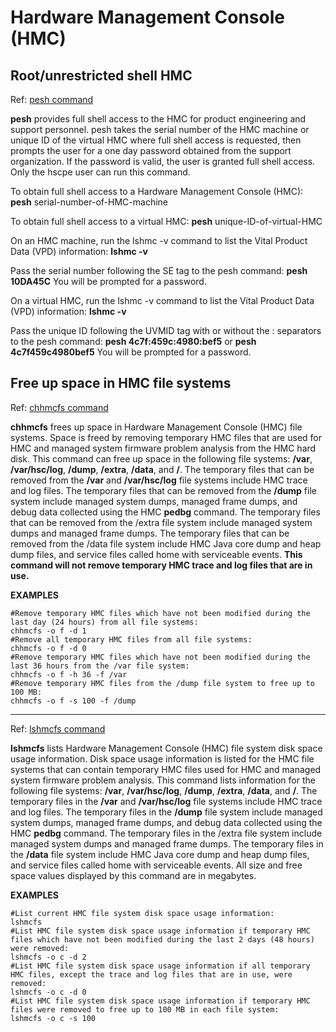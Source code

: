 # Hardware Management Console (HMC)

## Root/unrestricted shell HMC

Ref: [pesh command](https://www.ibm.com/docs/en/power8/8335-GCA?topic=HW4L4/p8edm/pesh.htm)

**pesh** provides full shell access to the HMC for product engineering and support personnel. pesh takes the serial number of the HMC machine or unique ID of the virtual HMC where full shell access is requested, then prompts the user for a one day password obtained from the support organization. If the password is valid, the user is granted full shell access. Only the hscpe user can run this command. 


To obtain full shell access to a Hardware Management Console (HMC): 
**pesh** serial-number-of-HMC-machine 

To obtain full shell access to a virtual HMC: 
**pesh** unique-ID-of-virtual-HMC


On an HMC machine, run the lshmc -v command to list the Vital Product Data (VPD) information: 
**lshmc -v**

Pass the serial number following the SE tag to the pesh command: 
**pesh 10DA45C** 
You will be prompted for a password. 

On a virtual HMC, run the lshmc -v command to list the Vital Product Data (VPD) information: 
**lshmc -v** 

Pass the unique ID following the UVMID tag with or without the : 
separators to the pesh command: 
**pesh 4c7f:459c:4980:bef5** 
or 
**pesh 4c7f459c4980bef5** 
You will be prompted for a password. 



## Free up space in HMC file systems

Ref: [chhmcfs command](https://www.ibm.com/docs/en/power9?topic=commands-chhmcfs)

**chhmcfs** frees up space in Hardware Management Console (HMC) file systems. Space is freed by removing temporary HMC files that are used for HMC and managed system firmware problem analysis from the HMC hard disk. 
This command can free up space in the following file systems: **/var**, **/var/hsc/log**, **/dump**, **/extra**, **/data**, and **/**. The temporary files that can be removed from the **/var** and **/var/hsc/log** file systems include HMC trace and log files. The temporary files that can be removed from the **/dump** file system include managed system dumps, managed frame dumps, and debug data collected using the HMC **pedbg** command. The temporary files that can be removed from the /extra file system include managed system dumps and managed frame dumps. The temporary files that can be removed from the /data file system include HMC Java core dump and heap dump files, and service files called home with serviceable events. 
**This command will not remove temporary HMC trace and log files that are in use.**


 **EXAMPLES**

	#Remove temporary HMC files which have not been modified during the last day (24 hours) from all file systems: 
	chhmcfs -o f -d 1
	#Remove all temporary HMC files from all file systems: 
	chhmcfs -o f -d 0
	#Remove temporary HMC files which have not been modified during the last 36 hours from the /var file system: 
	chhmcfs -o f -h 36 -f /var
	#Remove temporary HMC files from the /dump file system to free up to 100 MB: 
	chhmcfs -o f -s 100 -f /dump



-------------------------------------------------------------------------------------------------------------

Ref: [lshmcfs command](https://www.ibm.com/docs/en/power9/9223-22S?topic=commands-lshmcfs)

**lshmcfs** lists Hardware Management Console (HMC) file system disk space usage information. Disk space usage information is listed for the HMC file systems that can contain temporary HMC files used for HMC and managed system firmware problem analysis. 
This command lists information for the following file systems: **/var**, **/var/hsc/log**, **/dump**, **/extra**, **/data**, and **/**. The temporary files in the **/var** and **/var/hsc/log** file systems include HMC trace and log files. The temporary files in the **/dump** file system include managed system dumps, managed frame dumps, and debug data collected using the HMC **pedbg** command. The temporary files in the /extra file system include managed system dumps and managed frame dumps. The temporary files in the **/data** file system include HMC Java core dump and heap dump files, and service files called home with serviceable events. 
All size and free space values displayed by this command are in megabytes.


**EXAMPLES**

	#List current HMC file system disk space usage information: 
	lshmcfs
	#List HMC file system disk space usage information if temporary HMC files which have not been modified during the last 2 days (48 hours) were removed: 
	lshmcfs -o c -d 2
	#List HMC file system disk space usage information if all temporary HMC files, except the trace and log files that are in use, were removed: 
	lshmcfs -o c -d 0
	#List HMC file system disk space usage information if temporary HMC files were removed to free up to 100 MB in each file system: 
	lshmcfs -o c -s 100
